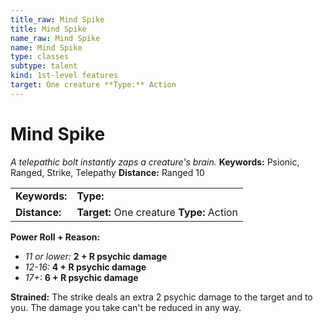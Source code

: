 ```yaml
---
title_raw: Mind Spike
title: Mind Spike
name_raw: Mind Spike
name: Mind Spike
type: classes
subtype: talent
kind: 1st-level features
target: One creature **Type:** Action
---
```


# Mind Spike

*A telepathic bolt instantly zaps a creature's brain.* **Keywords:** Psionic, Ranged, Strike, Telepathy **Distance:** Ranged 10

|               |                                           |
| :------------ | :---------------------------------------- |
| **Keywords:** | **Type:**                                 |
| **Distance:** | **Target:** One creature **Type:** Action |

**Power Roll + Reason:**

- *11 or lower:* **2 + R psychic damage**
- *12-16:* **4 + R psychic damage**
- *17+:* **6 + R psychic damage**

**Strained:** The strike deals an extra 2 psychic damage to the target and to you. The damage you take can't be reduced in any way.
